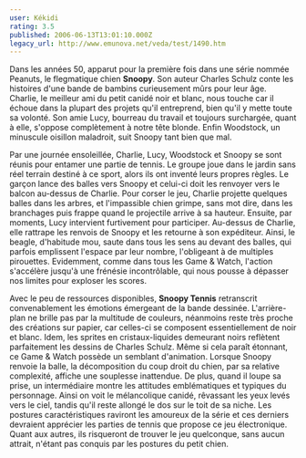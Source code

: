 ```yaml
---
user: Kékidi
rating: 3.5
published: 2006-06-13T13:01:10.000Z
legacy_url: http://www.emunova.net/veda/test/1490.htm
---
```

Dans les années 50, apparut pour la première fois dans une série nommée Peanuts, le flegmatique chien **Snoopy**. Son auteur Charles Schulz conte les histoires d'une bande de bambins curieusement mûrs pour leur âge. Charlie, le meilleur ami du petit canidé noir et blanc, nous touche car il échoue dans la plupart des projets qu'il entreprend, bien qu'il y mette toute sa volonté. Son amie Lucy, bourreau du travail et toujours surchargée, quant à elle, s'oppose complètement à notre tête blonde. Enfin Woodstock, un minuscule oisillon maladroit, suit Snoopy tant bien que mal.  

  

Par une journée ensoleillée, Charlie, Lucy, Woodstock et Snoopy se sont réunis pour entamer une partie de tennis. Le groupe joue dans le jardin sans réel terrain destiné à ce sport, alors ils ont inventé leurs propres règles. Le garçon lance des balles vers Snoopy et celui-ci doit les renvoyer vers le balcon au-dessus de Charlie. Pour corser le jeu, Charlie projette quelques balles dans les arbres, et l'impassible chien grimpe, sans mot dire, dans les branchages puis frappe quand le projectile arrive à sa hauteur. Ensuite, par moments, Lucy intervient furtivement pour participer. Au-dessus de Charlie, elle rattrape les renvois de Snoopy et les retourne à son expéditeur. Ainsi, le beagle, d'habitude mou, saute dans tous les sens au devant des balles, qui parfois emplissent l'espace par leur nombre, l'obligeant à de multiples pirouettes. Evidemment, comme dans tous les Game & Watch, l'action s'accélère jusqu'à une frénésie incontrôlable, qui nous pousse à dépasser nos limites pour exploser les scores.  

  

Avec le peu de ressources disponibles, **Snoopy Tennis** retranscrit convenablement les émotions émergeant de la bande dessinée. L'arrière-plan ne brille pas par la multitude de couleurs, néanmoins reste très proche des créations sur papier, car celles-ci se composent essentiellement de noir et blanc. Idem, les sprites en cristaux-liquides demeurant noirs reflètent parfaitement les dessins de Charles Schulz. Même si cela paraît étonnant, ce Game & Watch possède un semblant d'animation. Lorsque Snoopy renvoie la balle, la décomposition du coup droit du chien, par sa relative complexité, affiche une souplesse inattendue. De plus, quand il loupe sa prise, un intermédiaire montre les attitudes emblématiques et typiques du personnage. Ainsi on voit le mélancolique canidé, rêvassant les yeux levés vers le ciel, tandis qu'il reste allongé le dos sur le toit de sa niche. Les postures caractéristiques raviront les amoureux de la série et ces derniers devraient apprécier les parties de tennis que propose ce jeu électronique. Quant aux autres, ils risqueront de trouver le jeu quelconque, sans aucun attrait, n'étant pas conquis par les postures du petit chien.